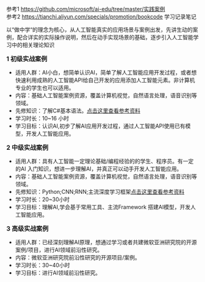 参考1 https://github.com/microsoft/ai-edu/tree/master/实践案例  
参考2 https://tianchi.aliyun.com/specials/promotion/bookcode
学习记录笔记

以“做中学“的理念为核心，从人工智能真实的应用场景与案例出发，先讲生动的案例，配合详实的实际操作说明，然后在动手实现场景的基础，逐步引入人工智能学习中的相关理论知识

**<font size=3>1 初级实战案例</font>**

- 适用人群：AI小白，想简单认识AI，简单了解人工智能应用开发过程，或者想快速利用成熟的人工智能API给自己开发的应用添加人工智能元素。非计算机专业的学生也可以适用。
- 内容：基础人工智能案例资源，覆盖计算机视觉，自然语言处理，语音识别等领域。
- 先修知识：了解C#基本语法。[点击这里查看参考资料](https://github.com/microsoft/ai-edu/tree/master/Reference.md#C#)
- 学习时长：10~16 小时
- 学习目标：认识AI,初步了解AI应用开发过程，通过人工智能API使用已有模型，开发人工智能应用。

**<font size=3>2 中级实战案例 </font>**

- 适用人群：具有人工智能一定理论基础/编程经验的的学生、程序员。有一定的AI 入门知识，想进一步理解AI，并真正可以动手开发人工智能应用。
- 内容：基础人工智能案例资源，覆盖计算机视觉，自然语言处理，语音识别等领域。
- 先修知识：Python;CNN;RNN;主流深度学习框架[点击这里查看参考资料](https://github.com/microsoft/ai-edu/tree/master/Reference.md#Python)
- 学习时长：20~30小时
- 学习目标：理解AI,学会基于常用工具、主流Framework 搭建AI模型，开发人工智能应用。

**<font size=3>3 高级实战案例</font>**
- 适用人群：已经深刻理解AI原理，想通过学习或者共建微软亚洲研究院的开源案例/项目，进行AI领域前沿性研究。
- 内容：微软亚洲研究院前沿性研究的开源项目/案例。
- 学习时长：30~40小时
- 学习目标：进行AI领域前沿性研究。
